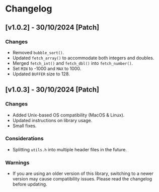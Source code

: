 # Changelog

## [v1.0.2] - 30/10/2024 [Patch]
### Changes
- Removed `bubble_sort()`.
- Updated `fetch_array()` to accommodate both integers and doubles.
- Merged `fetch_int()` and `fetch_dbl()` into `fetch_number()`.
- Set `MIN` to -1000 and `MAX` to 1000.
- Updated `BUFFER` size to 128.

## [v1.0.3] - 30/10/2024 [Patch]
### Changes
- Added Unix-based OS compatibility (MacOS & Linux).
- Updated instructions on library usage.
- Small fixes.

### Considerations
- Splitting `utils.h` into multiple header files in the future.

### Warnings
- If you are using an older version of this library, switching to a newer version may cause compatibility issues. Please read the changelog before updating.

